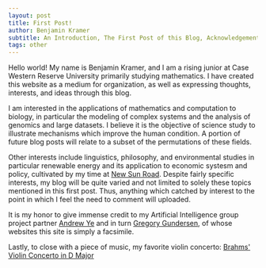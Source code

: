 ```yaml
---
layout: post
title: First Post!
author: Benjamin Kramer
subtitle: An Introduction, The First Post of this Blog, Acknowledgements
tags: other
---
```

Hello world! My name is Benjamin Kramer, and I am a rising junior at Case Western Reserve University primarily studying mathematics. I have created this website as a medium for organization, as well as expressing thoughts, interests, and ideas through this blog. 

I am interested in the applications of mathematics and computation to biology, in particular the modeling of complex systems and the analysis of genomics and large datasets. I believe it is the objective of science study to illustrate mechanisms which improve the human condition. A portion of future blog posts will relate to a subset of the permutations of these fields.

Other interests include linguistics, philosophy, and environmental studies in particular renewable energy and its application to economic systesm and policy, cultivated by my time at [New Sun Road](https://newsunroad.com/). Despite fairly specific interests, my blog will be quite varied and not limited to solely these topics mentioned in this first post. Thus, anything which catched by interest to the point in which I feel the need to comment will uploaded.

It is my honor to give immense credit to my Artificial Intelligence group project partner [Andrew Ye](https://andrew-ye.com/) and in turn [Gregory Gundersen](https://gregorygundersen.com/), of whose websites this site is simply a facsimile. 

Lastly, to close with a piece of music, my favorite violin concerto: [Brahms' Violin Concerto in D Major](https://www.youtube.com/watch?v=7C_U7eUbVd8)
